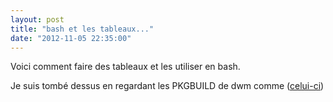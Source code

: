 ```yaml
---
layout: post
title: "bash et les tableaux..."
date: "2012-11-05 22:35:00"
---
```

Voici comment faire des tableaux et les utiliser en bash.

<script src="http://pastebin.com/embed_js.php?i=6LqJTA8g"></script>

Je suis tombé dessus en regardant les PKGBUILD de dwm comme ([celui-ci](https://github.com/w0ng/jokerboy-dwm/blob/master/PKGBUILD))
